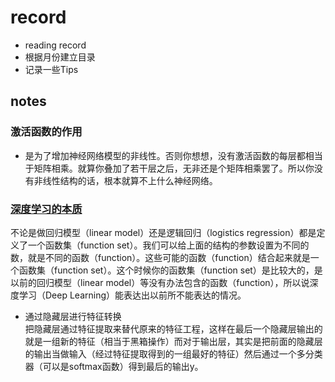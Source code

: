 # record
+ reading record
+ 根据月份建立目录
+ 记录一些Tips


## notes
### 激活函数的作用 
+ 是为了增加神经网络模型的非线性。否则你想想，没有激活函数的每层都相当于矩阵相乘。就算你叠加了若干层之后，无非还是个矩阵相乘罢了。所以你没有非线性结构的话，根本就算不上什么神经网络。

### [深度学习的本质](https://datawhalechina.github.io/leeml-notes/#/chapter13/chapter13?id=本质：通过隐藏层进行特征转换)

不论是做回归模型（linear model）还是逻辑回归（logistics regression）都是定义了一个函数集（function set）。我们可以给上面的结构的参数设置为不同的数，就是不同的函数（function）。这些可能的函数（function）结合起来就是一个函数集（function set）。这个时候你的函数集（function set）是比较大的，是以前的回归模型（linear model）等没有办法包含的函数（function），所以说深度学习（Deep Learning）能表达出以前所不能表达的情况。    
   + 通过隐藏层进行特征转换   
   把隐藏层通过特征提取来替代原来的特征工程，这样在最后一个隐藏层输出的就是一组新的特征（相当于黑箱操作）而对于输出层，其实是把前面的隐藏层的输出当做输入（经过特征提取得到的一组最好的特征）然后通过一个多分类器（可以是softmax函数）得到最后的输出y。
